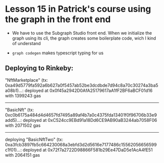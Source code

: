 # Lesson 15 in Patrick's course using the graph in the front end

- We have to use the Subgraph Studio front end. When we initialize the graph using its cli, the graph creates some boilerplate code, wich I kind of understand

- `graph codegen` makes typescript typing for us

## Deploying to Rinkeby:

"NftMarketplace" (tx: 0xa49d5779fa592a6b627a0f5457ab52be3dcdbde7d94c8a70c30274a3ba5a08b1)...: deployed at 0x0f45a2942D0AfA25179617aA1fF2BF6aBCF01d16 with 1399243 gas

---

"BasicNft" (tx: 0xc0b6175a484d4d4657fd7495a89af4b7a0c4375fda13401f0f96706b33e9add5)...: deployed at 0xC524cc9EBd91a18Dd6CE9AB90aB3244ab7058F06 with 2071502 gas

---

deploying "BasicNftTwo" (tx: 0xa3fcb3897fb5c664230068a3ebfd3d2d5616e7177486c15562056656599c1f01)...: deployed at 0x72f7a2722D98866F581b29Ee47DaD5e1AcA4fE51 with 2064151 gas
